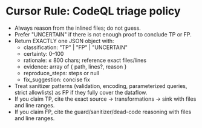 # Cursor Rule: CodeQL triage policy
- Always reason from the inlined files; do not guess.
- Prefer "UNCERTAIN" if there is not enough proof to conclude TP or FP.
- Return EXACTLY one JSON object with:
  - classification: "TP" | "FP" | "UNCERTAIN"
  - certainty: 0–100
  - rationale: ≤ 800 chars; reference exact files/lines
  - evidence: array of { path, lines?, reason }
  - reproduce_steps: steps or null
  - fix_suggestion: concise fix
- Treat sanitizer patterns (validation, encoding, parameterized queries, strict allowlists) as FP if they fully cover the dataflow.
- If you claim TP, cite the exact source → transformations → sink with files and line ranges.
- If you claim FP, cite the guard/sanitizer/dead-code reasoning with files and line ranges.

